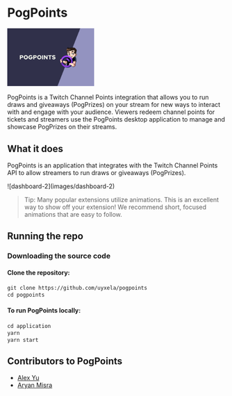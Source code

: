 # PogPoints

<img src="images/thumbnail.png" alt="PogPoints thumbnail" width="200" />

PogPoints is a Twitch Channel Points integration that allows you to run draws and giveaways (PogPrizes) on your stream for new ways to interact with and engage with your audience. Viewers redeem channel points for tickets and streamers use the PogPoints desktop application to manage and showcase PogPrizes on their streams.

## What it does

PogPoints is an application that integrates with the Twitch Channel Points API to allow streamers to run draws or giveaways (PogPrizes).

![dashboard-2]\(images/dashboard-2)

> Tip: Many popular extensions utilize animations. This is an excellent way to show off your extension! We recommend short, focused animations that are easy to follow.

## Running the repo

### Downloading the source code

#### Clone the repository:

```
git clone https://github.com/uyxela/pogpoints
cd pogpoints
```

#### To run PogPoints locally:

```
cd application
yarn
yarn start
```

## Contributors to PogPoints

- [Alex Yu](https://github.com/uyxela)
- [Aryan Misra](https://github.com/aryanmisra/)
